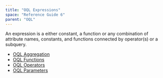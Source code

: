 ```yaml
---
title: "OQL Expressions"
space: "Reference Guide 6"
parent: "OQL"
---
```



An expression is a either constant, a function or any combination of attribute names, constants, and functions connected by operator(s) or a subquery.

*   [OQL Aggregation](OQL+Aggregation)
*   [OQL Functions](OQL+Functions)
*   [OQL Operators](OQL+Operators)
*   [OQL Parameters](OQL+Parameters)
